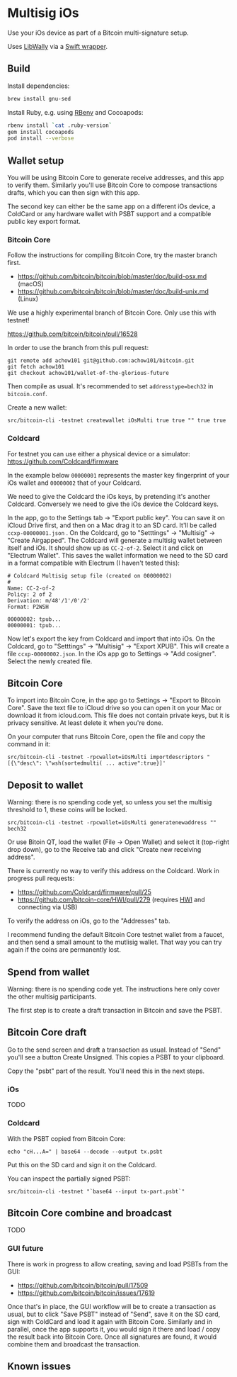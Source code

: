 # Multisig iOs

Use your iOs device as part of a Bitcoin multi-signature setup.

Uses [LibWally](https://github.com/ElementsProject/libwally-core) via a
[Swift wrapper](https://github.com/blockchain/libwally-swift).

## Build

Install dependencies:

```sh
brew install gnu-sed
```

Install Ruby, e.g. using [RBenv](https://github.com/rbenv/rbenv) and Cocoapods:

```sh
rbenv install `cat .ruby-version`
gem install cocoapods
pod install --verbose
```

## Wallet setup

You will be using Bitcoin Core to generate receive addresses, and this app to
verify them. Similarly you'll use Bitcoin Core to compose transactions drafts,
which you can then sign with this app.

The second key can either be the same app on a different iOs device, a ColdCard
or any hardware wallet with PSBT support and a compatible public key export format.

### Bitcoin Core

Follow the instructions for compiling Bitcoin Core, try the master branch first.
* https://github.com/bitcoin/bitcoin/blob/master/doc/build-osx.md (macOS)
* https://github.com/bitcoin/bitcoin/blob/master/doc/build-unix.md (Linux)

We use a highly experimental branch of Bitcoin Core. Only use this with testnet!

https://github.com/bitcoin/bitcoin/pull/16528

In order to use the branch from this pull request:

```
git remote add achow101 git@github.com:achow101/bitcoin.git
git fetch achow101
git checkout achow101/wallet-of-the-glorious-future
```

Then compile as usual. It's recommended to set `addresstype=bech32` in `bitcoin.conf`.

Create a new wallet:

```
src/bitcoin-cli -testnet createwallet iOsMulti true true "" true true
```

### Coldcard

For testnet you can use either a physical device or a simulator: https://github.com/Coldcard/firmware

In the example below `00000001` represents the master key fingerprint of your iOs wallet and `00000002` that of your Coldcard.

We need to give the Coldcard the iOs keys, by pretending it's another Coldcard. Conversely we need to give the iOs device the Coldcard keys.

In the app, go to the Settings tab -> "Export public key". You can save it on iCloud Drive first, and then on a Mac drag it to an SD card. It'll be called  `ccxp-00000001.json` . On the Coldcard, go to "Setttings" -> "Multisig"  -> "Create Airgapped". The Coldcard will generate a multisig wallet between itself and iOs. It should show up as `CC-2-of-2`. Select it and click on "Electrum Wallet". This saves the wallet information we need to the SD card in a format compatible with Electrum (I haven't tested this):

```
# Coldcard Multisig setup file (created on 00000002)
#
Name: CC-2-of-2
Policy: 2 of 2
Derivation: m/48'/1'/0'/2'
Format: P2WSH

00000002: tpub...
00000001: tpub...
```

Now let's export the key from Coldcard and import that into iOs. On the Coldcard, go to "Setttings" -> "Multisig"  -> "Export XPUB". This will create a file  `ccxp-00000002.json`. In the iOs app go to Settings -> "Add cosigner". Select the newly created file.

## Bitcoin Core

To import into Bitcoin Core, in the app go to Settings ->  "Export to Bitcoin Core". Save the text file to iCloud drive so you can open it on your Mac or download it from icloud.com. This file does not contain private keys, but it is privacy sensitive. At least delete it when you're done.

On your computer that runs Bitcoin Core, open the file and copy the command in it:

```
src/bitcoin-cli -testnet -rpcwallet=iOsMulti importdescriptors "[{\"desc\": \"wsh(sortedmulti( ... active":true}]'
```

## Deposit to wallet

Warning: there is no spending code yet, so unless you set the multisig threshold to 1, these coins will be locked.

```
src/bitcoin-cli -testnet -rpcwallet=iOsMulti generatenewaddress "" bech32
```

Or use Bitoin QT, load the wallet (File -> Open Wallet) and select it (top-right drop down), go to the Receive tab and click "Create new receiving address".

There is currently no way to verify this address on the Coldcard. Work in progress pull requests:
* https://github.com/Coldcard/firmware/pull/25
* https://github.com/bitcoin-core/HWI/pull/279 (requires [HWI](https://github.com/bitcoin-core/HWI/pull/279) and connecting via USB)

To verify the address on iOs, go to the "Addresses" tab.

I recommend funding the default Bitcoin Core testnet wallet from a faucet, and then send a small amount to the mutlisig wallet. That way you can try again if the coins are permanently lost.

## Spend from wallet

Warning:  there is no spending code yet. The instructions here only cover the other multisig participants.

The first step is to create a draft transaction in Bitcoin and save the PSBT.

## Bitcoin Core draft

Go to the send screen and draft a transaction as usual. Instead of "Send"
you'll see a button Create Unsigned. This copies a PSBT to your clipboard.

Copy the "psbt" part of the result. You'll need this in the next steps.

### iOs

TODO

### Coldcard

With the PSBT copied from Bitcoin Core:

```
echo "cH...A=" | base64 --decode --output tx.psbt
```

Put this on the SD card and sign it on the Coldcard.

You can inspect the partially signed PSBT:

```
src/bitcoin-cli -testnet "`base64 --input tx-part.psbt`"
```

## Bitcoin Core combine and broadcast

TODO

### GUI future

There is work in progress to allow creating, saving and load PSBTs from the GUI:

* https://github.com/bitcoin/bitcoin/pull/17509
* https://github.com/bitcoin/bitcoin/issues/17619

Once that's in place, the GUI workflow will be to create a transaction as usual, but to click "Save PSBT" instead of "Send", save it on the SD card, sign with ColdCard and load it again with Bitcoin Core. Similarly and in parallel, once the app supports it, you would sign it there and load / copy the result back into Bitcoin Core. Once all signatures are found, it would combine them and broadcast the transaction.

## Known issues
